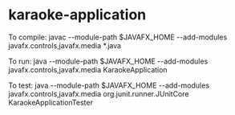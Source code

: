 # karaoke-application

To compile:
javac --module-path $JAVAFX_HOME --add-modules javafx.controls,javafx.media *.java

To run:
java --module-path $JAVAFX_HOME --add-modules javafx.controls,javafx.media KaraokeApplication

To test:
java --module-path $JAVAFX_HOME --add-modules javafx.controls,javafx.media org.junit.runner.JUnitCore KaraokeApplicationTester
